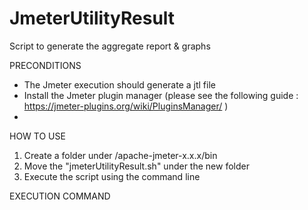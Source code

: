 # JmeterUtilityResult
Script to generate the aggregate report &amp; graphs

PRECONDITIONS

- The Jmeter execution should generate a jtl file 
- Install the Jmeter plugin manager (please see the following guide : https://jmeter-plugins.org/wiki/PluginsManager/ )
- 

HOW TO USE 

1. Create a folder under /apache-jmeter-x.x.x/bin 
2. Move the "jmeterUtilityResult.sh" under the new folder
3. Execute the script using the command line

EXECUTION COMMAND 

